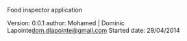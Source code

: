 Food inspector application

Version:        0.0.1
author:         Mohamed | Dominic Lapointe<dom.dlapointe@gmail.com>
Started date:   29/04/2014
